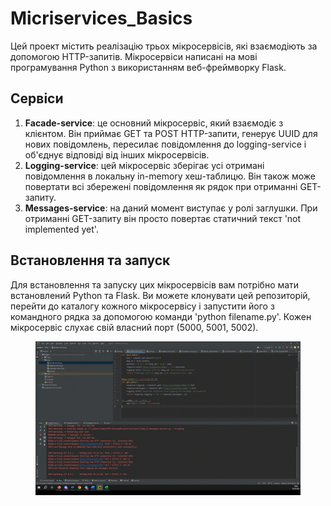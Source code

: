 # Micriservices_Basics



<p>Цей проект містить реалізацію трьох мікросервісів, які взаємодіють за допомогою HTTP-запитів. Мікросервіси написані на мові програмування Python з використанням веб-фреймворку Flask.</p>

<h2>Сервіси</h2>

<ol>
<li><strong>Facade-service</strong>: це основний мікросервіс, який взаємодіє з клієнтом. Він приймає GET та POST HTTP-запити, генерує UUID для нових повідомлень, пересилає повідомлення до logging-service і об'єднує відповіді від інших мікросервісів.</li>
<li><strong>Logging-service</strong>: цей мікросервіс зберігає усі отримані повідомлення в локальну in-memory хеш-таблицю. Він також може повертати всі збережені повідомлення як рядок при отриманні GET-запиту.</li>
<li><strong>Messages-service</strong>: на даний момент виступає у ролі заглушки. При отриманні GET-запиту він просто повертає статичний текст 'not implemented yet'.</li>
</ol>

<h2>Встановлення та запуск</h2>

<p>Для встановлення та запуску цих мікросервісів вам потрібно мати встановлений Python та Flask. Ви можете клонувати цей репозиторій, перейти до каталогу кожного мікросервісу і запустити його з командного рядка за допомогою команди 'python filename.py'. Кожен мікросервіс слухає свій власний порт (5000, 5001, 5002).</p>

<figure>
  <img src="https://github.com/mrotonik/mrotonik/blob/master/edit.gif" />
</figure>
